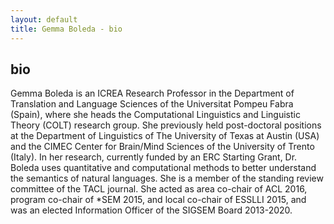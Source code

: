 ```yaml
---
layout: default
title: Gemma Boleda - bio
---
```


## bio 

Gemma Boleda is an ICREA Research Professor in the Department of Translation and Language Sciences of the Universitat Pompeu Fabra (Spain), where she heads the Computational Linguistics and Linguistic Theory (COLT) research group. She previously held post-doctoral positions at the Department of Linguistics of The University of Texas at Austin (USA) and the CIMEC Center for Brain/Mind Sciences of the University of Trento (Italy). In her research, currently funded by an ERC Starting Grant, Dr. Boleda uses quantitative and computational methods to better understand the semantics of natural languages. She is a member of the standing review committee of the TACL journal. She acted as area co-chair of ACL 2016, program co-chair of *SEM 2015, and local co-chair of ESSLLI 2015, and was an elected Information Officer of the SIGSEM Board 2013-2020.
